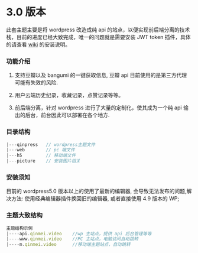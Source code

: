 # 3.0 版本

此套主题主要是将 wordpress 改造成纯 api 的站点，以便实现前后端分离的技术栈，目前的进度已经大致完成，唯一的问题就是需要安装 JWT token 插件，具体的请查看 <a href='https://github.com/qinvz/qinPress/wiki'>wiki</a> 的安装说明。

### 功能介绍

1. 支持豆瓣以及 bangumi 的一键获取信息, 豆瓣 api 目前使用的是第三方代理 可能有失效的风险.

2. 用户云端历史纪录，收藏记录，点赞记录等等。

3. 前后端分离，针对 wordpress 进行了大量的定制化，使其成为一个纯 api 输出的后台，前台因此可以部署在各个地方.

### 目录结构

```js
|---qinpress   // wordpress主题文件
|---web        // pc 端文件
|---h5         // 移动端文件
|---picture    // 安装图片相关
```

### 安装须知

目前的 wordpress5.0 版本以上的使用了最新的编辑器, 会导致无法发布的问题,解决方法: 使用经典编辑器插件换回旧的编辑器, 或者直接使用 4.9 版本的 WP;

### 主题大致结构

```js
主题结构示例
|----api.qinmei.video    //wp 主站点，提供 api 后台管理等等
|----www.qinmei.video    //PC 主站点，电脑访问自动跳转
|----m.qinmei.video      //移动端主题站点，自动跳转
```
